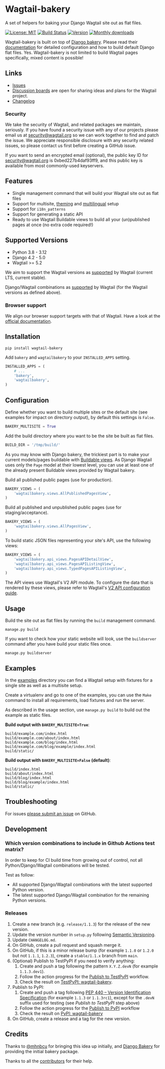# Wagtail-bakery

A set of helpers for baking your Django Wagtail site out as flat files.

[![License: MIT](https://img.shields.io/pypi/l/wagtail-bakery)](https://github.com/wagtail-nest/wagtail-bakery/blob/main/LICENSE)
[![Build Status](https://github.com/wagtail-nest/wagtail-bakery/actions/workflows/test.yml/badge.svg?branch=main)](https://github.com/wagtail-nest/wagtail-bakery/actions/workflows/test.yml)
[![Version](https://img.shields.io/pypi/v/wagtail-bakery.svg)](https://pypi.python.org/pypi/wagtail-bakery/)
[![Monthly downloads](https://img.shields.io/pypi/dm/wagtail-bakery.svg?logo=Downloads)](https://pypi.python.org/pypi/wagtail-bakery/)

Wagtail-bakery is built on top of [Django bakery](https://github.com/datadesk/django-bakery). Please read their [documentation](https://palewi.re/docs/django-bakery/) for detailed configuration and how to build default Django flat files. Yes. Wagtail-bakery is not limited to build Wagtail pages specifically, mixed content is possible!

## Links

- [Issues](https://github.com/wagtail-nest/wagtail-bakery/issues)
- [Discussion boards](https://github.com/wagtail/wagtail/discussions) are open for sharing ideas and plans for the Wagtail project.
- [Changelog](https://github.com/wagtail-nest/wagtail-bakery/issues)

### Security

We take the security of Wagtail, and related packages we maintain, seriously. If you have found a security issue with any of our projects please email us at [security@wagtail.org](mailto:security@wagtail.org) so we can work together to find and patch the issue. We appreciate responsible disclosure with any security related issues, so please contact us first before creating a GitHub issue.

If you want to send an encrypted email (optional), the public key ID for security@wagtail.org is 0xbed227b4daf93ff9, and this public key is available from most commonly-used keyservers.

## Features

- Single management command that will build your Wagtail site out as flat files
- Support for multisite, [theming](https://github.com/wagtail/wagtail-themes) and [multilingual](https://docs.wagtail.org/en/latest/advanced_topics/i18n.html) setup
- Support for `i18n_patterns`
- Support for generating a static API
- Ready to use Wagtail Buildable views to build all your (un)published pages at once (no extra code required!)

## Supported Versions

- Python 3.8 - 3.12
- Django 4.2 - 5.0
- Wagtail >= 5.2

We aim to support the Wagtail versions as [supported](http://docs.wagtail.org/en/latest/releases/upgrading.html) by Wagtail (current LTS, current stable).

Django/Wagtail combinations as [supported](http://docs.wagtail.org/en/latest/releases/upgrading.html#compatible-django-python-versions) by Wagtail (for the Wagtail versions as defined above).

### Browser support

We align our browser support targets with that of Wagtail. Have a look at the [official documentation](http://docs.wagtail.org/en/latest/contributing/developing.html).

## Installation

```
pip install wagtail-bakery
```

Add `bakery` and `wagtailbakery` to your `INSTALLED_APPS` setting.

```python
INSTALLED_APPS = (
    # ...
    'bakery',
    'wagtailbakery',
)
```

## Configuration

Define whether you want to build multiple sites or the default site (see examples for impact on directory output), by default this settings is `False`.

```python
BAKERY_MULTISITE = True
```

Add the build directory where you want to be the site be built as flat files.

```python
BUILD_DIR = '/tmp/build/'
```

As you may know with Django bakery, the trickiest part is to make your current models/pages buildable with [Buildable views](https://django-bakery.readthedocs.io/en/latest/buildableviews.html). As Django Wagtail uses only the `Page` model at their lowest level, you can use at least one of the already present Buildable views provided by Wagtail bakery.

Build all published public pages (use for production).

```python
BAKERY_VIEWS = (
	'wagtailbakery.views.AllPublishedPagesView',
)
```

Build all published and unpublished public pages (use for staging/acceptance).

```python
BAKERY_VIEWS = (
	'wagtailbakery.views.AllPagesView',
)
```

To build static JSON files representing your site's API, use the following views:

```python
BAKERY_VIEWS = (
	'wagtailbakery.api_views.PagesAPIDetailView',
	'wagtailbakery.api_views.PagesAPIListingView',
	'wagtailbakery.api_views.TypedPagesAPIListingView',
)
```

The API views use Wagtail's V2 API module. To configure the data that is rendered by these views, please refer to Wagtail's [V2 API configuration guide](http://docs.wagtail.org/en/latest/advanced_topics/api/v2/configuration.html).

## Usage

Build the site out as flat files by running the `build` management command.

```
manage.py build
```

If you want to check how your static website will look, use the `buildserver` command after you have build your static files once.

```
manage.py buildserver
```

## Examples

In the [examples](https://github.com/wagtail-nest/wagtail-bakery/tree/main/examples) directory you can find a Wagtail setup with fixtures for a single site as well as a multisite setup.

Create a virtualenv and go to one of the examples, you can use the `Make` command to install all requirements, load fixtures and run the server.

As described in the usage section, use `manage.py build` to build out the example as static files.

**Build output with `BAKERY_MULTISITE=True`**:

```
build/example.com/index.html
build/example.com/about/index.html
build/example.com/blog/index.html
build/example.com/blog/example/index.html
build/static/
```

**Build output with `BAKERY_MULTISITE=False` (default)**:

```
build/index.html
build/about/index.html
build/blog/index.html
build/blog/example/index.html
build/static/
```

## Troubleshooting

For issues [please submit an issue](https://github.com/wagtail-nest/wagtail-bakery/issues/new) on GitHub.

## Development

### Which version combinations to include in Github Actions test matrix?

In order to keep for CI build time from growing out of control, not all Python/Django/Wagtail combinations will be tested.

Test as follow:

- All supported Django/Wagtail combinations with the latest supported Python version.
- The latest supported Django/Wagtail combination for the remaining Python versions.

### Releases

1. Create a new branch (e.g. `release/1.1.3`) for the release of the new version.
1. Update the version number in `setup.py` following [Semantic Versioning](http://semver.org/spec/v2.0.0.html).
1. Update `CHANGELOG.md`.
1. On GitHub, create a pull request and squash merge it.
1. On GitHub, if this is a minor release bump (for example `1.1.0` or `1.2.0` but not `1.1.1`, `1.2.3`), create a `stable/1.1.x` branch from `main`.
1. (Optional) Publish to TestPyPI if you need to verify anything:
   1. Create and push a tag following the pattern `X.Y.Z.devN` (for example `1.1.3.dev1`).
   1. Follow the action progress for the [Publish to TestPyPI](https://github.com/wagtail-nest/wagtail-bakery/actions/workflows/publish-test.yml) workflow.
   1. Check the result on [TestPyPI: wagtail-bakery](https://test.pypi.org/project/wagtail-bakery/).
1. Publish to PyPI:
   1. Create and push a tag following [PEP 440 – Version Identification Specification](https://peps.python.org/pep-0440/) (for example `1.1.3` or `1.1.3rc1`), except for the `.devN` suffix used for testing (see _Publish to TestPyPI_ step above)
   1. Follow the action progress for the [Publish to PyPI](https://github.com/wagtail-nest/wagtail-bakery/actions/workflows/publish.yml) workflow
   1. Check the result on [PyPI: wagtail-bakery](https://pypi.org/project/wagtail-bakery/)
1. On GitHub, create a release and a tag for the new version.

## Credits

Thanks to [@mhnbcu](https://github.com/mhnbcu/wagtailbakery) for bringing this
idea up initially, and [Django Bakery](https://github.com/datadesk/django-bakery)
for providing the initial bakery package.

Thanks to all the [contributors](https://github.com/wagtail-nest/wagtail-bakery/graphs/contributors) for their help.
